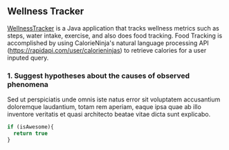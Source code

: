 ## Wellness Tracker

[WellnessTracker](https://github.com/kadinsayani/Wellness-Tracker) is a Java application that tracks wellness metrics such as steps, water intake, exercise, and also does food tracking. Food Tracking is accomplished by using CalorieNinja's natural language processing API (https://rapidapi.com/user/calorieninjas) to retrieve calories for a user inputed query.

### 1. Suggest hypotheses about the causes of observed phenomena

Sed ut perspiciatis unde omnis iste natus error sit voluptatem accusantium doloremque laudantium, totam rem aperiam, eaque ipsa quae ab illo inventore veritatis et quasi architecto beatae vitae dicta sunt explicabo. 

```javascript
if (isAwesome){
  return true
}
```
